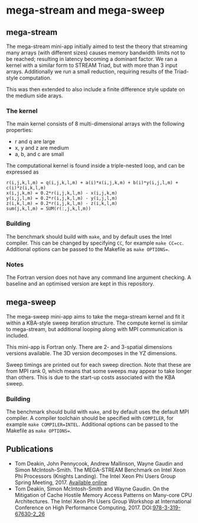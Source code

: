 # mega-stream and mega-sweep

## mega-stream

The mega-stream mini-app initially aimed to test the theory that streaming many arrays (with different sizes)
causes memory bandwidth limits not to be reached; resulting in latency becoming a dominant factor.
We ran a kernel with a similar form to STREAM Triad, but with more than 3 input arrays.
Additionally we run a small reduction, requiring results of the Triad-style computation.

This was then extended to also include a finite difference style update on the medium side arays.

### The kernel

The main kernel consists of 8 multi-dimensional arrays with the following properties:

 * r and q are large
 * x, y and z are medium
 * a, b, and c are small

The computational kernel is found inside a triple-nested loop, and can be expressed as

```
r(i,j,k,l,m) = q(i,j,k,l,m) + a(i)*x(i,j,k,m) + b(i)*y(i,j,l,m) + c(i)*z(i,k,l,m)
x(i,j,k,m) = 0.2*r(i,j,k,l,m) - x(i,j,k,m)
y(i,j,l,m) = 0.2*r(i,j,k,l,m) - y(i,j,l,m)
z(i,k,l,m) = 0.2*r(i,j,k,l,m) - z(i,k,l,m)
sum(j,k,l,m) = SUM(r(:,j,k,l,m))
```

### Building

The benchmark should build with `make`, and by default uses the Intel compiler.
This can be changed by specifying `CC`, for example `make CC=cc`.
Additional options can be passed to the Makefile as `make OPTIONS=`.

### Notes

The Fortran version does not have any command line argument checking.
A baseline and an optimised version are kept in this repository.


## mega-sweep

The mega-sweep mini-app aims to take the mega-stream kernel and fit it within a KBA-style sweep iteration structure.
The compute kernel is similar to mega-stream, but additional looping along with MPI communication is included.

This mini-app is Fortran only. There are 2- and 3-spatial dimensions versions available.
The 3D version decomposes in the YZ dimensions.

Sweep timings are printed out for each sweep direction. Note that these are from MPI rank 0, which means that some
sweeps may appear to take longer than others. This is due to the start-up costs associated with the KBA sweep.

### Building

The benchmark should build with `make`, and by default uses the default MPI compiler.
A compiler toolchain should be specified with `COMPILER`, for example `make COMPILER=INTEL`.
Additional options can be passed to the Makefile as `make OPTIONS=`.


## Publications

- Tom Deakin, John Pennycook, Andrew Mallinson, Wayne Gaudin and Simon McIntosh-Smith. The MEGA-STREAM Benchmark on Intel Xeon Phi Processors (Knights Landing). The Intel Xeon Phi Users Group Spring Meeting, 2017. [Available online](https://www.ixpug.org/events/spring-2017-emea)
- Tom Deakin, Simon McIntosh-Smith and Wayne Gaudin. On the Mitigation of Cache Hostile Memory Access Patterns on Many-core CPU Architectures. The Intel Xeon Phi Users Group Workshop at International Conference on High Performance Computing, 2017. DOI:[978-3-319-67630-2_26](https://link.springer.com/chapter/10.1007/978-3-319-67630-2_26)

